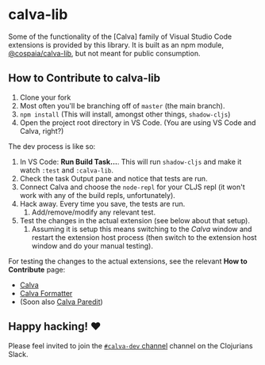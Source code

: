 # calva-lib

Some of the functionality of the [Calva] family of Visual Studio Code extensions is provided by this library. It is built as an npm module, [@cospaia/calva-lib](https://www.npmjs.com/package/@cospaia/calva-lib), but not meant for public consumption.


## How to Contribute to calva-lib

1. Clone your fork
1. Most often you'll be branching off of `master` (the main branch).
1. `npm install` (This will install, amongst other things, `shadow-cljs`)
1. Open the project root directory in VS Code. (You are using VS Code and Calva, right?)

The dev process is like so:
1. In VS Code: **Run Build Task…**. This will run `shadow-cljs` and make it watch `:test` and `:calva-lib`.
1. Check the task Output pane and notice that tests are run.
1. Connect Calva and choose the `node-repl` for your CLJS repl (it won't work with any of the build repls, unfortunately).
1. Hack away. Every time you save, the tests are run.
   1. Add/remove/modify any relevant test.
1. Test the changes in the actual extension (see below about that setup).
   1. Assuming it is setup this means switching to the *Calva* window and restart the extension host process (then switch to the extension host window and do your manual testing).

For testing the changes to the actual extensions, see the relevant **How to Contribute** page:

* [Calva](https://github.com/BetterThanTomorrow/calva/wiki/How-to-Contribute)
* [Calva Formatter](https://github.com/BetterThanTomorrow/calva-fmt/wiki/How-to-Contribute)
* (Soon also [Calva Paredit](https://github.com/BetterThanTomorrow/calva-paredit))

## Happy hacking! ❤️
Please feel invited to join the [`#calva-dev` channel](https://clojurians.slack.com/messages/calva-dev/) channel on the Clojurians Slack.
